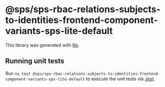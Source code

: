 # @sps/sps-rbac-relations-subjects-to-identities-frontend-component-variants-sps-lite-default

This library was generated with [Nx](https://nx.dev).

## Running unit tests

Run `nx test @sps/sps-rbac-relations-subjects-to-identities-frontend-component-variants-sps-lite-default` to execute the unit tests via [Jest](https://jestjs.io).
